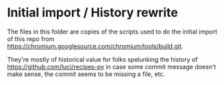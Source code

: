 Initial import / History rewrite
================================

The files in this folder are copies of the scripts used to do the initial import
of this repo from https://chromium.googlesource.com/chromium/tools/build.git.

They're mostly of historical value for folks spelunking the history of
https://github.com/luci/recipes-py in case some commit message doesn't make
sense, the commit seems to be missing a file, etc.

